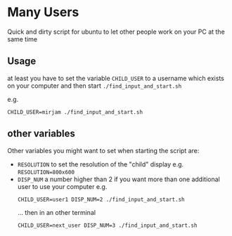 # Many Users
Quick and dirty script for ubuntu to let other people work on your PC at the same time


## Usage
at least you have to set the variable `CHILD_USER` to a username which exists on your computer and then start `./find_input_and_start.sh`

e.g.
```
CHILD_USER=mirjam ./find_input_and_start.sh
```

## other variables
Other variables you might want to set when starting the script are:

* `RESOLUTION` to set the resolution of the "child" display
  e.g. `RESOLUTION=800x600`
* `DISP_NUM` a number higher than 2 if you want more than one additional user to use your computer
  e.g.
  ```
  CHILD_USER=user1 DISP_NUM=2 ./find_input_and_start.sh
  ```
  ... then in an other terminal
  ```
  CHILD_USER=next_user DISP_NUM=3 ./find_input_and_start.sh
  ```

